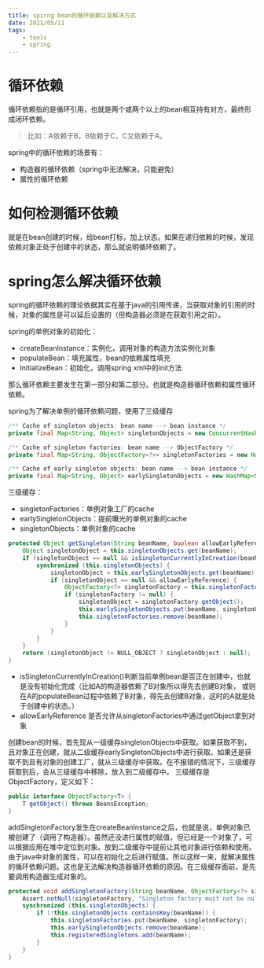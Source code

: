 ```yaml
---
title: spirng bean的循环依赖以及解决方式
date: 2021/05/11
tags: 
    - tools
    - spring
---
```


# 循环依赖
循环依赖指的是循环引用，也就是两个或两个以上的bean相互持有对方，最终形成闭环依赖。
> 比如：A依赖于B，B依赖于C，C又依赖于A。

spring中的循环依赖的场景有：
- 构造器的循环依赖（spring中无法解决，只能避免）
- 属性的循环依赖

# 如何检测循环依赖
就是在bean创建的时候，给bean打标，加上状态。如果在递归依赖的时候，发现依赖对象正处于创建中的状态，那么就说明循环依赖了。

# spring怎么解决循环依赖
spring的循环依赖的理论依据其实在基于java的引用传递，当获取对象的引用的时候，对象的属性是可以延后设置的（但构造器必须是在获取引用之前）。

spring的单例对象的初始化：
- createBeanInstance：实例化，调用对象的构造方法实例化对象
- populateBean：填充属性，bean的依赖属性填充
- InitializeBean：初始化，调用spring xml中的init方法

那么循环依赖主要发生在第一部分和第二部分。也就是构造器循环依赖和属性循环依赖。

spring为了解决单例的循环依赖问题，使用了三级缓存
```JAVA
/** Cache of singleton objects: bean name --> bean instance */
private final Map<String, Object> singletonObjects = new ConcurrentHashMap<String, Object>(256);

/** Cache of singleton factories: bean name --> ObjectFactory */
private final Map<String, ObjectFactory<?>> singletonFactories = new HashMap<String, ObjectFactory<?>>(16);

/** Cache of early singleton objects: bean name --> bean instance */
private final Map<String, Object> earlySingletonObjects = new HashMap<String, Object>(16);
```
三级缓存：
- singletonFactories：单例对象工厂的cache
- earlySingletonObjects：提前曝光的单例对象的cache
- singletonObjects：单例对象的cache

```JAVA
protected Object getSingleton(String beanName, boolean allowEarlyReference) {
    Object singletonObject = this.singletonObjects.get(beanName);
    if (singletonObject == null && isSingletonCurrentlyInCreation(beanName)) {
        synchronized (this.singletonObjects) {
            singletonObject = this.earlySingletonObjects.get(beanName);
            if (singletonObject == null && allowEarlyReference) {
                ObjectFactory<?> singletonFactory = this.singletonFactories.get(beanName);
                if (singletonFactory != null) {
                    singletonObject = singletonFactory.getObject();
                    this.earlySingletonObjects.put(beanName, singletonObject);
                    this.singletonFactories.remove(beanName);
                }
            }
        }
    }
    return (singletonObject != NULL_OBJECT ? singletonObject : null);
}
```
- isSingletonCurrentlyInCreation()判断当前单例bean是否正在创建中，也就是没有初始化完成（比如A的构造器依赖了B对象所以得先去创建B对象， 或则在A的populateBean过程中依赖了B对象，得先去创建B对象，这时的A就是处于创建中的状态。）
- allowEarlyReference 是否允许从singletonFactories中通过getObject拿到对象

创建bean的时候，首先现从一级缓存singletonObjects中获取。如果获取不到，且对象正在创建，就从二级缓存earlySingletonObjects中进行获取。如果还是获取不到且有对象的创建工厂，就从三级缓存中获取。在不报错的情况下，三级缓存获取到后，会从三级缓存中移除，放入到二级缓存中。
三级缓存是ObjectFactory，定义如下：
```JAVA
public interface ObjectFactory<T> {
    T getObject() throws BeansException;
}
```
addSingletonFactory发生在createBeanInstance之后，也就是说，单例对象已被创建了（调用了构造器）。虽然还没进行属性的赋值，但已经是一个对象了，可以根据应用在堆中定位到对象。放到二级缓存中提前让其他对象进行依赖和使用。由于java中对象的属性，可以在初始化之后进行赋值。所以这样一来，就解决属性的循环依赖问题。这也是无法解决构造器循环依赖的原因。在三级缓存面前，是先要调用构造器生成对象的。
```JAVA
protected void addSingletonFactory(String beanName, ObjectFactory<?> singletonFactory) {
    Assert.notNull(singletonFactory, "Singleton factory must not be null");
    synchronized (this.singletonObjects) {
        if (!this.singletonObjects.containsKey(beanName)) {
            this.singletonFactories.put(beanName, singletonFactory);
            this.earlySingletonObjects.remove(beanName);
            this.registeredSingletons.add(beanName);
        }
    }
}
```







